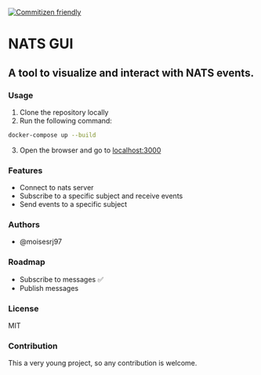 [![Commitizen friendly](https://img.shields.io/badge/commitizen-friendly-brightgreen.svg)](http://commitizen.github.io/cz-cli/)

# NATS GUI

## A tool to visualize and interact with NATS events.

### Usage

1. Clone the repository locally
2. Run the following command:

```bash
docker-compose up --build
```

3. Open the browser and go to [localhost:3000](http://localhost:3000)

### Features

- Connect to nats server
- Subscribe to a specific subject and receive events
- Send events to a specific subject

### Authors

- @moisesrj97

### Roadmap

- Subscribe to messages ✅
- Publish messages

### License

MIT

### Contribution

This a very young project, so any contribution is welcome.
